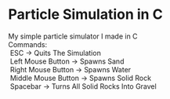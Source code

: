 # Particle Simulation in C
My simple particle simulator I made in C<br />
Commands:<br />
&nbsp;ESC -> Quits The Simulation<br />
&nbsp;Left Mouse Button -> Spawns Sand<br />
&nbsp;Right Mouse Button -> Spawns Water<br />
&nbsp;Middle Mouse Button -> Spawns Solid Rock<br />
&nbsp;Spacebar -> Turns All Solid Rocks Into Gravel<br />
